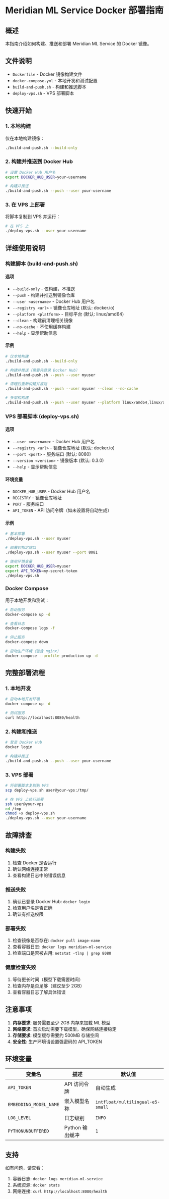 # Meridian ML Service Docker 部署指南

## 概述

本指南介绍如何构建、推送和部署 Meridian ML Service 的 Docker 镜像。

## 文件说明

- `Dockerfile` - Docker 镜像构建文件
- `docker-compose.yml` - 本地开发和测试配置
- `build-and-push.sh` - 构建和推送脚本
- `deploy-vps.sh` - VPS 部署脚本

## 快速开始

### 1. 本地构建

仅在本地构建镜像：

```bash
./build-and-push.sh --build-only
```

### 2. 构建并推送到 Docker Hub

```bash
# 设置 Docker Hub 用户名
export DOCKER_HUB_USER=your-username

# 构建并推送
./build-and-push.sh --push --user your-username
```

### 3. 在 VPS 上部署

将脚本复制到 VPS 并运行：

```bash
# 在 VPS 上
./deploy-vps.sh --user your-username
```

## 详细使用说明

### 构建脚本 (build-and-push.sh)

#### 选项

- `--build-only` - 仅构建，不推送
- `--push` - 构建并推送到镜像仓库
- `--user <username>` - Docker Hub 用户名
- `--registry <url>` - 镜像仓库地址 (默认: docker.io)
- `--platform <platform>` - 目标平台 (默认: linux/amd64)
- `--clean` - 构建前清理相关镜像
- `--no-cache` - 不使用缓存构建
- `--help` - 显示帮助信息

#### 示例

```bash
# 仅本地构建
./build-and-push.sh --build-only

# 构建并推送（需要先登录 Docker Hub）
./build-and-push.sh --push --user myuser

# 清理后重新构建并推送
./build-and-push.sh --push --user myuser --clean --no-cache

# 多架构构建
./build-and-push.sh --push --user myuser --platform linux/amd64,linux/arm64
```

### VPS 部署脚本 (deploy-vps.sh)

#### 选项

- `--user <username>` - Docker Hub 用户名
- `--registry <url>` - 镜像仓库地址 (默认: docker.io)
- `--port <port>` - 服务端口 (默认: 8080)
- `--version <version>` - 镜像版本 (默认: 0.3.0)
- `--help` - 显示帮助信息

#### 环境变量

- `DOCKER_HUB_USER` - Docker Hub 用户名
- `REGISTRY` - 镜像仓库地址
- `PORT` - 服务端口
- `API_TOKEN` - API 访问令牌（如未设置将自动生成）

#### 示例

```bash
# 基本部署
./deploy-vps.sh --user myuser

# 部署到指定端口
./deploy-vps.sh --user myuser --port 8081

# 使用环境变量
export DOCKER_HUB_USER=myuser
export API_TOKEN=my-secret-token
./deploy-vps.sh
```

### Docker Compose

用于本地开发和测试：

```bash
# 启动服务
docker-compose up -d

# 查看日志
docker-compose logs -f

# 停止服务
docker-compose down

# 启动生产环境（包含 nginx）
docker-compose --profile production up -d
```

## 完整部署流程

### 1. 本地开发

```bash
# 启动本地开发环境
docker-compose up -d

# 测试服务
curl http://localhost:8080/health
```

### 2. 构建和推送

```bash
# 登录 Docker Hub
docker login

# 构建并推送
./build-and-push.sh --push --user your-username
```

### 3. VPS 部署

```bash
# 将部署脚本复制到 VPS
scp deploy-vps.sh user@your-vps:/tmp/

# 在 VPS 上执行部署
ssh user@your-vps
cd /tmp
chmod +x deploy-vps.sh
./deploy-vps.sh --user your-username
```

## 故障排查

### 构建失败

1. 检查 Docker 是否运行
2. 确认网络连接正常
3. 查看构建日志中的错误信息

### 推送失败

1. 确认已登录 Docker Hub: `docker login`
2. 检查用户名是否正确
3. 确认有推送权限

### 部署失败

1. 检查镜像是否存在: `docker pull image-name`
2. 查看容器日志: `docker logs meridian-ml-service`
3. 检查端口是否被占用: `netstat -tlnp | grep 8080`

### 健康检查失败

1. 等待更长时间（模型下载需要时间）
2. 检查内存是否足够（建议至少 2GB）
3. 查看容器日志了解具体错误

## 注意事项

1. **内存要求**: 服务需要至少 2GB 内存来加载 ML 模型
2. **网络要求**: 首次启动需要下载模型，确保网络连接稳定
3. **存储要求**: 模型缓存需要约 500MB 存储空间
4. **安全性**: 生产环境请设置强密码的 API_TOKEN

## 环境变量

| 变量名 | 描述 | 默认值 |
|--------|------|--------|
| `API_TOKEN` | API 访问令牌 | 自动生成 |
| `EMBEDDING_MODEL_NAME` | 嵌入模型名称 | `intfloat/multilingual-e5-small` |
| `LOG_LEVEL` | 日志级别 | `INFO` |
| `PYTHONUNBUFFERED` | Python 输出缓冲 | `1` |

## 支持

如有问题，请查看：
1. 容器日志: `docker logs meridian-ml-service`
2. 系统资源: `docker stats`
3. 网络连接: `curl http://localhost:8080/health` 